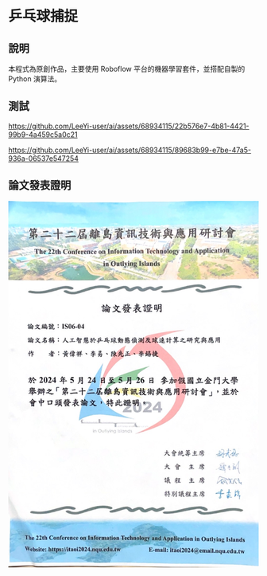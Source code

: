 # 乒乓球捕捉

## 說明

本程式為原創作品，主要使用 Roboflow 平台的機器學習套件，並搭配自製的 Python 演算法。

## 測試

https://github.com/LeeYi-user/ai/assets/68934115/22b576e7-4b81-4421-99b9-4a459c5a0c21

https://github.com/LeeYi-user/ai/assets/68934115/89683b99-e7be-47a5-936a-06537e547254

## 論文發表證明

![](論文發表證明.jpg)
